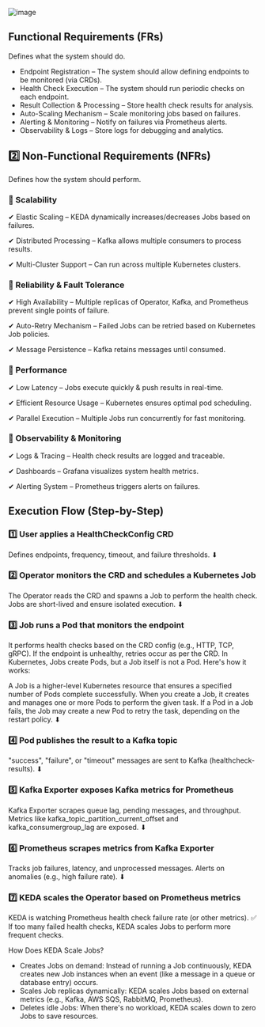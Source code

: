 

![image](https://github.com/user-attachments/assets/4cd373c5-a75b-467d-be12-dc178498ded7)

## Functional Requirements (FRs)
Defines what the system should do.

- Endpoint Registration – The system should allow defining endpoints to be monitored (via CRDs).
- Health Check Execution – The system should run periodic checks on each endpoint.
- Result Collection & Processing – Store health check results for analysis.
- Auto-Scaling Mechanism – Scale monitoring jobs based on failures.
- Alerting & Monitoring – Notify on failures via Prometheus alerts.
- Observability & Logs – Store logs for debugging and analytics.

## 2️⃣ Non-Functional Requirements (NFRs)
Defines how the system should perform.

### 🔹 Scalability

✔ Elastic Scaling – KEDA dynamically increases/decreases Jobs based on failures.

✔ Distributed Processing – Kafka allows multiple consumers to process results.

✔ Multi-Cluster Support – Can run across multiple Kubernetes clusters.

### 🔹 Reliability & Fault Tolerance

✔ High Availability – Multiple replicas of Operator, Kafka, and Prometheus prevent single points of failure.

✔ Auto-Retry Mechanism – Failed Jobs can be retried based on Kubernetes Job policies.

✔ Message Persistence – Kafka retains messages until consumed.

### 🔹 Performance
✔ Low Latency – Jobs execute quickly & push results in real-time.

✔ Efficient Resource Usage – Kubernetes ensures optimal pod scheduling.

✔ Parallel Execution – Multiple Jobs run concurrently for fast monitoring.

### 🔹 Observability & Monitoring

✔ Logs & Tracing – Health check results are logged and traceable.

✔ Dashboards – Grafana visualizes system health metrics.

✔ Alerting System – Prometheus triggers alerts on failures.

## Execution Flow (Step-by-Step)

### 1️⃣ User applies a HealthCheckConfig CRD

Defines endpoints, frequency, timeout, and failure thresholds.
⬇

### 2️⃣ Operator monitors the CRD and schedules a Kubernetes Job

The Operator reads the CRD and spawns a Job to perform the health check.
Jobs are short-lived and ensure isolated execution.
⬇

### 3️⃣ Job runs a Pod that monitors the endpoint

It performs health checks based on the CRD config (e.g., HTTP, TCP, gRPC).
If the endpoint is unhealthy, retries occur as per the CRD.
In Kubernetes, Jobs create Pods, but a Job itself is not a Pod. Here's how it works:

A Job is a higher-level Kubernetes resource that ensures a specified number of Pods complete successfully.
When you create a Job, it creates and manages one or more Pods to perform the given task.
If a Pod in a Job fails, the Job may create a new Pod to retry the task, depending on the restart policy.
⬇

### 4️⃣ Pod publishes the result to a Kafka topic

"success", "failure", or "timeout" messages are sent to Kafka (healthcheck-results).
⬇

### 5️⃣ Kafka Exporter exposes Kafka metrics for Prometheus

Kafka Exporter scrapes queue lag, pending messages, and throughput.
Metrics like kafka_topic_partition_current_offset and kafka_consumergroup_lag are exposed.
⬇

### 6️⃣ Prometheus scrapes metrics from Kafka Exporter

Tracks job failures, latency, and unprocessed messages.
Alerts on anomalies (e.g., high failure rate).
⬇

### 7️⃣ KEDA scales the Operator based on Prometheus metrics

KEDA is watching Prometheus health check failure rate (or other metrics).
✅ If too many failed health checks, KEDA scales Jobs to perform more frequent checks.

How Does KEDA Scale Jobs?

- Creates Jobs on demand: Instead of running a Job continuously, KEDA creates new Job instances when an event (like a message in a queue or database entry) occurs.
- Scales Job replicas dynamically: KEDA scales Jobs based on external metrics (e.g., Kafka, AWS SQS, RabbitMQ, Prometheus).
- Deletes idle Jobs: When there's no workload, KEDA scales down to zero Jobs to save resources.

